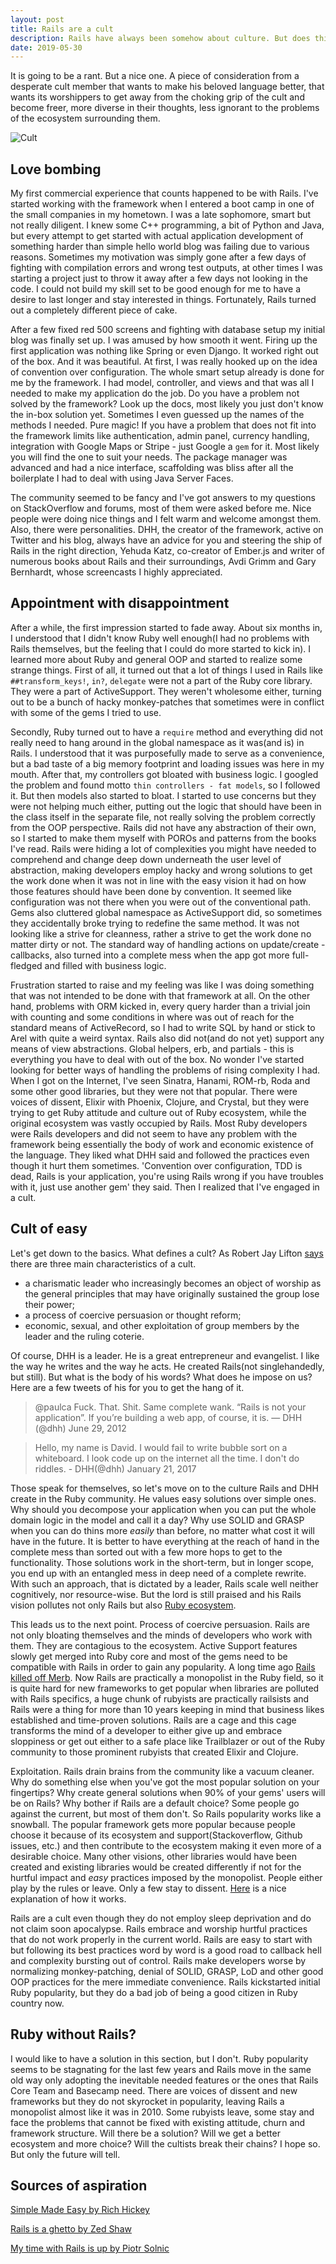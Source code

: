 ```yaml
---
layout: post
title: Rails are a cult
description: Rails have always been somehow about culture. But does this culture really works nowadays? Do the things Rails worship still worth it?
date: 2019-05-30
---
```


It is going to be a rant. But a nice one. A piece of consideration from a desperate cult member that wants to make his beloved language better, that wants its worshippers to get away from the choking grip of the cult and become freer, more diverse in their thoughts, less ignorant to the problems of the ecosystem surrounding them.

![Cult](/assets/images/cult.jpg)

## Love bombing

My first commercial experience that counts happened to be with Rails. I've started working with the framework when I entered a boot camp in one of the small companies in my hometown. I was a late sophomore, smart but not really diligent. I knew some C++ programming, a bit of Python and Java, but every attempt to get started with actual application development of something harder than simple hello world blog was failing due to various reasons. Sometimes my motivation was simply gone after a few days of fighting with compilation errors and wrong test outputs, at other times I was starting a project just to throw it away after a few days not looking in the code. I could not build my skill set to be good enough for me to have a desire to last longer and stay interested in things. Fortunately, Rails turned out a completely different piece of cake.

After a few fixed red 500 screens and fighting with database setup my initial blog was finally set up. I was amused by how smooth it went. Firing up the first application was nothing like Spring or even Django. It worked right out of the box. And it was beautiful. At first, I was really hooked up on the idea of convention over configuration. The whole smart setup already is done for me by the framework. I had model, controller, and views and that was all I needed to make my application do the job. Do you have a problem not solved by the framework? Look up the docs, most likely you just don't know the in-box solution yet. Sometimes I even guessed up the names of the methods I needed. Pure magic! If you have a problem that does not fit into the framework limits like authentication, admin panel, currency handling, integration with Google Maps or Stripe - just Google a `gem` for it. Most likely you will find the one to suit your needs. The package manager was advanced and had a nice interface, scaffolding was bliss after all the boilerplate I had to deal with using Java Server Faces.

The community seemed to be fancy and I've got answers to my questions on StackOverflow and forums, most of them were asked before me. Nice people were doing nice things and I felt warm and welcome amongst them. Also, there were personalities. DHH, the creator of the framework, active on Twitter and his blog, always have an advice for you and steering the ship of Rails in the right direction, Yehuda Katz, co-creator of Ember.js and writer of numerous books about Rails and their surroundings, Avdi Grimm and Gary Bernhardt, whose screencasts I highly appreciated.

## Appointment with disappointment

After a while, the first impression started to fade away. About six months in, I understood that I didn't know Ruby well enough(I had no problems with Rails themselves, but the feeling that I could do more started to kick in). I learned more about Ruby and general OOP and started to realize some strange things. First of all, it turned out that a lot of things I used in Rails like `##transform_keys!`, `in?`, `delegate` were not a part of the Ruby core library. They were a part of ActiveSupport. They weren't wholesome either, turning out to be a bunch of hacky monkey-patches that sometimes were in conflict with some of the gems I tried to use.

Secondly, Ruby turned out to have a `require` method and everything did not really need to hang around in the global namespace as it was(and is) in Rails. I understood that it was purposefully made to serve as a convenience, but a bad taste of a big memory footprint and loading issues was here in my mouth. After that, my controllers got bloated with business logic. I googled the problem and found motto `thin controllers - fat models`, so I followed it. But then models also started to bloat. I started to use concerns but they were not helping much either, putting out the logic that should have been in the class itself in the separate file, not really solving the problem correctly from the OOP perspective. Rails did not have any abstraction of their own, so I started to make them myself with POROs and patterns from the books I've read. Rails were hiding a lot of complexities you might have needed to comprehend and change deep down underneath the user level of abstraction, making developers employ hacky and wrong solutions to get the work done when it was not in line with the easy vision it had on how those features should have been done by convention. It seemed like configuration was not there when you were out of the conventional path. Gems also cluttered global namespace as ActiveSupport did, so sometimes they accidentally broke trying to redefine the same method. It was not looking like a strive for cleanness, rather a strive to get the work done no matter dirty or not. The standard way of handling actions on update/create - callbacks, also turned into a complete mess when the app got more full-fledged and filled with business logic.

Frustration started to raise and my feeling was like I was doing something that was not intended to be done with that framework at all. On the other hand, problems with ORM kicked in, every query harder than a trivial join with counting and some conditions in where was out of reach for the standard means of ActiveRecord, so I had to write SQL by hand or stick to Arel with quite a weird syntax. Rails also did not(and do not yet) support any means of view abstractions. Global helpers, erb, and partials - this is everything you have to deal with out of the box. No wonder I've started looking for better ways of handling the problems of rising complexity I had. When I got on the Internet, I've seen Sinatra, Hanami, ROM-rb, Roda and some other good libraries, but they were not that popular. There were voices of dissent, Elixir with Phoenix, Clojure, and Crystal, but they  were trying to get Ruby attitude and culture out of Ruby ecosystem, while the original ecosystem was vastly occupied by Rails. Most Ruby developers were Rails developers and did not seem to have any problem with the framework being essentially the body of work and economic existence of the language. They liked what DHH said and followed the practices even though it hurt them sometimes. 'Convention over configuration, TDD is dead, Rails is your application, you're using Rails wrong if you have troubles with it, just use another gem' they said. Then I realized that I've engaged in a cult.

## Cult of easy

Let's get down to the basics. What defines a cult? As Robert Jay Lifton [says](https://culteducation.com/brainwashing1.html) there are three main characteristics of a cult.

- a charismatic leader who increasingly becomes an object of worship as the general principles that may have originally sustained the group lose their power;
- a process of coercive persuasion or thought reform;
- economic, sexual, and other exploitation of group members by the leader and the ruling coterie.

Of course, DHH is a leader. He is a great entrepreneur and evangelist. I like the way he writes and the way he acts. He created Rails(not singlehandedly, but still). But what is the body of his words? What does he impose on us? Here are a few tweets of his for you to get the hang of it.

> @paulca Fuck. That. Shit. Same complete wank. “Rails is not your application”. If you’re building a web app, of course, it is.  — DHH (@dhh) June 29, 2012

> Hello, my name is David. I would fail to write bubble sort on a whiteboard. I look code up on the internet all the time. I don't do riddles. - DHH(@dhh) January 21, 2017

Those speak for themselves, so let's move on to the culture Rails and DHH create in the Ruby community. He values easy solutions over simple ones. Why should you decompose your application when you can put the whole domain logic in the model and call it a day? Why use SOLID and GRASP when you can do thins more *easily* than before, no matter what cost it will have in the future. It is better to have everything at the reach of hand in the complete mess than sorted out with a few more hops to get to the functionality. Those solutions work in the short-term, but in longer scope, you end up with an entangled mess in deep need of a complete rewrite. With such an approach, that is dictated by a leader, Rails scale well neither cognitively, nor resource-wise. But the lord is still praised and his Rails vision pollutes not only Rails but also [Ruby ecosystem](https://solnic.codes/2015/06/06/cutting-corners-or-why-rails-may-kill-ruby/).

This leads us to the next point. Process of coercive persuasion. Rails are not only bloating themselves and the minds of developers who work with them. They are contagious to the ecosystem. Active Support features slowly get merged into Ruby core and most of the gems need to be compatible with Rails in order to gain any popularity. A long time ago [Rails killed off Merb](https://yehudakatz.com/2008/12/23/rails-and-merb-merge/). Now Rails are practically a monopolist in the Ruby field, so it is quite hard for new frameworks to get popular when libraries are polluted with Rails specifics, a huge chunk of rubyists are practically railsists and Rails were a thing for more than 10 years keeping in mind that business likes established and time-proven solutions. Rails are a cage and this cage transforms the mind of a developer to either give up and embrace sloppiness or get out either to a safe place like Trailblazer or out of the Ruby community to those prominent rubyists that created Elixir and Clojure.

Exploitation. Rails drain brains from the community like a vacuum cleaner. Why do something else when you've got the most popular solution on your fingertips? Why create general solutions when 90% of your gems' users will be on Rails? Why bother if Rails are a default choice? Some people go against the current, but most of them don't. So Rails popularity works like a snowball. The popular framework gets more popular because people choose it because of its ecosystem and support(Stackoverflow, Github issues, etc.) and then contribute to the ecosystem making it even more of a desirable choice. Many other visions, other libraries would have been created and existing libraries would be created differently if not for the hurtful impact and *easy* practices imposed by the monopolist. People either play by the rules or leave. Only a few stay to dissent. [Here](https://www.lesswrong.com/s/M3TJ2fTCzoQq66NBJ/p/ZQG9cwKbct2LtmL3p) is a nice explanation of how it works.

Rails are a cult even though they do not employ sleep deprivation and do not claim soon apocalypse. Rails embrace and worship hurtful practices that do not work properly in the current world. Rails are easy to start with but following its best practices word by word is a good road to callback hell and complexity bursting out of control. Rails make developers worse by normalizing monkey-patching, denial of SOLID, GRASP, LoD and other good OOP practices for the mere immediate convenience. Rails kickstarted initial Ruby popularity, but they do a bad job of being a good citizen in Ruby country now.

## Ruby without Rails?

I would like to have a solution in this section, but I don't. Ruby popularity seems to be stagnating for the last few years and Rails move in the same old way only adopting the inevitable needed features or the ones that Rails Core Team and Basecamp need. There are voices of dissent and new frameworks but they do not skyrocket in popularity, leaving Rails a monopolist almost like it was in 2010. Some rubyists leave, some stay and face the problems that cannot be fixed with existing attitude, churn and framework structure. Will there be a solution? Will we get a better ecosystem and more choice? Will the cultists break their chains? I hope so. But only the future will tell.

## Sources of aspiration

[Simple Made Easy by Rich Hickey](https://www.youtube.com/watch?v=34_L7t7fD_U)

[Rails is a ghetto by Zed Shaw](http://harmful.cat-v.org/software/ruby/rails/is-a-ghetto)

[My time with Rails is up by Piotr Solnic](https://solnic.codes/2016/05/22/my-time-with-rails-is-up/)
